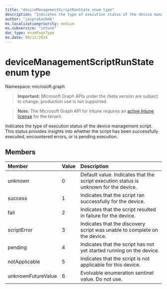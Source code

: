 ```yaml
---
title: "deviceManagementScriptRunState enum type"
description: "Indicates the type of execution status of the device management script. This status provides insights into whether the script has been successfully executed, encountered errors, or is pending execution."
author: "jaiprakashmb"
ms.localizationpriority: medium
ms.subservice: "intune"
doc_type: enumPageType
ms.date: 09/12/2024
---
```


# deviceManagementScriptRunState enum type

Namespace: microsoft.graph

> **Important:** Microsoft Graph APIs under the /beta version are subject to change; production use is not supported.

> **Note:** The Microsoft Graph API for Intune requires an [active Intune license](https://go.microsoft.com/fwlink/?linkid=839381) for the tenant.

Indicates the type of execution status of the device management script. This status provides insights into whether the script has been successfully executed, encountered errors, or is pending execution.

## Members
|Member|Value|Description|
|:---|:---|:---|
|unknown|0|Default value. Indicates that the script execution status is unknown for the device.|
|success|1|Indicates that the script ran successfully for the device.|
|fail|2|Indicates that the script resulted in failure for the device.|
|scriptError|3|Indicates that the discovery script was unable to complete on the device.|
|pending|4|Indicates that the script has not yet started running on the device.|
|notApplicable|5|Indicates that the script is not applicable for this device.|
|unknownFutureValue|6|Evolvable enumeration sentinel value. Do not use.|
